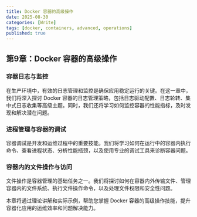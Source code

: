 ```yaml
---
title: Docker 容器的高级操作
date: 2025-08-30
categories: [Write]
tags: [docker, containers, advanced, operations]
published: true
---
```


## 第9章：Docker 容器的高级操作

### 容器日志与监控

在生产环境中，有效的日志管理和监控是确保应用稳定运行的关键。在这一章中，我们将深入探讨 Docker 容器的日志管理策略，包括日志驱动配置、日志轮转、集中式日志收集等高级主题。同时，我们还将学习如何监控容器的性能指标，及时发现和解决潜在问题。

### 进程管理与容器的调试

容器调试是开发和运维过程中的重要技能。我们将学习如何在运行中的容器内执行命令、查看进程状态、分析性能瓶颈，以及使用专业的调试工具来诊断容器问题。

### 容器内的文件操作与访问

文件操作是容器管理的基础任务之一。我们将探讨如何在容器内外传输文件、管理容器内的文件系统、执行文件操作命令，以及处理文件权限和安全性问题。

本章将通过理论讲解和实际示例，帮助您掌握 Docker 容器的高级操作技能，提升容器化应用的运维效率和问题解决能力。